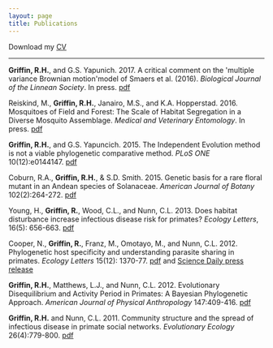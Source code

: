 ```yaml
---
layout: page
title: Publications
---
```


Download my [CV](./assets/pdfs/CV.pdf)

___

**Griffin, R.H.**, and G.S. Yapunich. 2017. A critical comment on the 'multiple variance Brownian motion'model of Smaers et al. (2016). *Biological Journal of the Linnean Society*. In press. [pdf](/assets/pdfs/Griffin&Yapuncich_2017.pdf)

Reiskind, M., **Griffin, R.H.**, Janairo, M.S., and K.A. Hopperstad. 2016. Mosquitoes of Field and Forest: The Scale of Habitat Segregation in a Diverse Mosquito Assemblage. *Medical and Veterinary Entomology*. In press. [pdf](/assets/pdfs/Reiskind_etal_2016.pdf)

**Griffin, R.H.**, and G.S. Yapuncich. 2015. The Independent Evolution method is not a viable phylogenetic comparative method. *PLoS ONE* 10(12):e0144147. [pdf](/assets/pdfs/Griffin&Yapuncich_2015.pdf)

Coburn, R.A., **Griffin, R.H.**, & S.D. Smith. 2015. Genetic basis for a rare floral mutant in an Andean species of Solanaceae. *American Journal of Botany* 102(2):264-272. [pdf](/assets/pdfs/Coburn_etal_2015.pdf)

Young, H., **Griffin, R.**, Wood, C.L., and Nunn, C.L. 2013. Does habitat disturbance increase infectious disease risk for primates? *Ecology Letters*, 16(5): 656-663. [pdf](/assets/pdfs/Young_etal_2013.pdf)

Cooper, N., **Griffin, R.**, Franz, M., Omotayo, M., and Nunn, C.L. 2012. Phylogenetic host specificity and understanding parasite sharing in primates. *Ecology Letters* 15(12): 1370-77. [pdf](/assets/pdfs/Cooper_etal_2012.pdf) and <a href="https://www.sciencedaily.com/releases/2012/08/120827122321.htm" target="_blank">Science Daily press release</a>

**Griffin, R.H.**, Matthews, L.J., and Nunn, C.L. 2012. Evolutionary Disequilibrium and Activity Period in Primates: A Bayesian Phylogenetic Approach. *American Journal of Physical Anthropology* 147:409-416. [pdf](/assets/pdfs/Griffin_etal_2012.pdf)

**Griffin, R.H.** and Nunn, C.L. 2011. Community structure and the spread of infectious disease in primate social networks. *Evolutionary Ecology* 26(4):779-800. [pdf](/assets/pdfs/Griffin&Nunn_2011.pdf)

